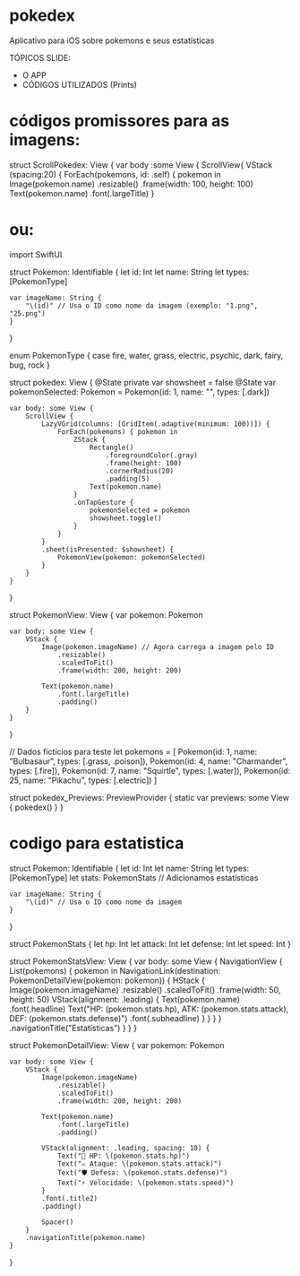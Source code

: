 # pokedex
Aplicativo para iOS sobre pokemons e seus estatísticas


TÓPICOS SLIDE:
- O APP
- CÓDIGOS UTILIZADOS
(Prints)

# códigos promissores para as imagens:
struct ScrollPokedex: View {
  var body :some View {
    ScrollView{
      VStack (spacing:20) {
        ForEach(pokemons, id: \.self) { pokemon in
          Image(pokemon.name)
            .resizable()
            .frame(width: 100, height: 100)
          Text(pokemon.name)
            .font(.largeTitle)
        }

# ou:

import SwiftUI

struct Pokemon: Identifiable {
    let id: Int
    let name: String
    let types: [PokemonType]

    var imageName: String {
        "\(id)" // Usa o ID como nome da imagem (exemplo: "1.png", "25.png")
    }
}

enum PokemonType {
    case fire, water, grass, electric, psychic, dark, fairy, bug, rock
}

struct pokedex: View {
    @State private var showsheet = false
    @State var pokemonSelected: Pokemon = Pokemon(id: 1, name: "", types: [.dark])

    var body: some View {
        ScrollView {
            LazyVGrid(columns: [GridItem(.adaptive(minimum: 100))]) {
                ForEach(pokemons) { pokemon in
                    ZStack {
                        Rectangle()
                            .foregroundColor(.gray)
                            .frame(height: 100)
                            .cornerRadius(20)
                            .padding(5)
                        Text(pokemon.name)
                    }
                    .onTapGesture {
                        pokemonSelected = pokemon
                        showsheet.toggle()
                    }
                }
            }
            .sheet(isPresented: $showsheet) {
                PokemonView(pokemon: pokemonSelected)
            }
        }
    }
}

struct PokemonView: View {
    var pokemon: Pokemon

    var body: some View {
        VStack {
            Image(pokemon.imageName) // Agora carrega a imagem pelo ID
                .resizable()
                .scaledToFit()
                .frame(width: 200, height: 200)

            Text(pokemon.name)
                .font(.largeTitle)
                .padding()
        }
    }
}

// Dados fictícios para teste
let pokemons = [
    Pokemon(id: 1, name: "Bulbasaur", types: [.grass, .poison]),
    Pokemon(id: 4, name: "Charmander", types: [.fire]),
    Pokemon(id: 7, name: "Squirtle", types: [.water]),
    Pokemon(id: 25, name: "Pikachu", types: [.electric])
]

struct pokedex_Previews: PreviewProvider {
    static var previews: some View {
        pokedex()
    }
}

# codigo para estatistica
struct Pokemon: Identifiable {
    let id: Int
    let name: String
    let types: [PokemonType]
    let stats: PokemonStats  // Adicionamos estatísticas

    var imageName: String {
        "\(id)" // Usa o ID como nome da imagem
    }
}

struct PokemonStats {
    let hp: Int
    let attack: Int
    let defense: Int
    let speed: Int
}

struct PokemonStatsView: View {
    var body: some View {
        NavigationView {
            List(pokemons) { pokemon in
                NavigationLink(destination: PokemonDetailView(pokemon: pokemon)) {
                    HStack {
                        Image(pokemon.imageName)
                            .resizable()
                            .scaledToFit()
                            .frame(width: 50, height: 50)
                        VStack(alignment: .leading) {
                            Text(pokemon.name)
                                .font(.headline)
                            Text("HP: \(pokemon.stats.hp), ATK: \(pokemon.stats.attack), DEF: \(pokemon.stats.defense)")
                                .font(.subheadline)
                        }
                    }
                }
            }
            .navigationTitle("Estatísticas")
        }
    }
}

struct PokemonDetailView: View {
    var pokemon: Pokemon

    var body: some View {
        VStack {
            Image(pokemon.imageName)
                .resizable()
                .scaledToFit()
                .frame(width: 200, height: 200)

            Text(pokemon.name)
                .font(.largeTitle)
                .padding()

            VStack(alignment: .leading, spacing: 10) {
                Text("💖 HP: \(pokemon.stats.hp)")
                Text("⚔️ Ataque: \(pokemon.stats.attack)")
                Text("🛡 Defesa: \(pokemon.stats.defense)")
                Text("⚡ Velocidade: \(pokemon.stats.speed)")
            }
            .font(.title2)
            .padding()

            Spacer()
        }
        .navigationTitle(pokemon.name)
    }
}
